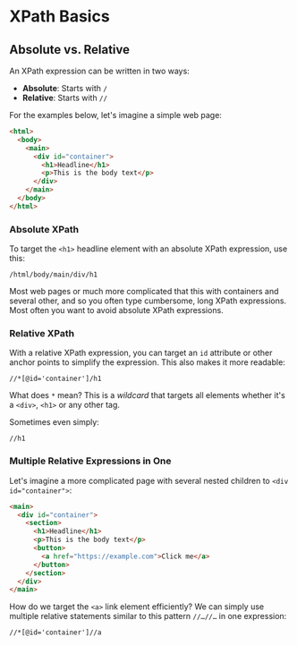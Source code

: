 # XPath Basics
## Absolute vs. Relative
An XPath expression can be written in two ways:

* **Absolute**: Starts with `/`
* **Relative**: Starts with `//`

For the examples below, let's imagine a simple web page:

```html
<html>
  <body>
    <main>
      <div id="container">
        <h1>Headline</h1>
        <p>This is the body text</p>
      </div>
    </main>
  </body>
</html>
```

### Absolute XPath
To target the `<h1>` headline element with an absolute XPath expression, use this:

```text title=""
/html/body/main/div/h1
```

Most web pages or much more complicated that this with containers and several other, and so you often type cumbersome, long XPath expressions. Most often you want to avoid absolute XPath expressions.

### Relative XPath
With a relative XPath expression, you can target an `id` attribute or other anchor points to simplify the expression. This also makes it more readable:

```text title=""
//*[@id='container']/h1
```

What does `*` mean? This is a _wildcard_ that targets all elements whether it's a `<div>`, `<h1>` or any other tag.

Sometimes even simply:

```text title=""
//h1
```

### Multiple Relative Expressions in One
Let's imagine a more complicated page with several nested children to `<div id="container">`:

```html
<main>
  <div id="container">
    <section>
      <h1>Headline</h1>
      <p>This is the body text</p>
      <button>
        <a href="https://example.com">Click me</a>
      </button>
    </section>
  </div>
</main>
```

How do we target the `<a>` link element efficiently? We can simply use multiple relative statements similar to this pattern `//…//…` in one expression:

```text title=""
//*[@id='container']//a
```
